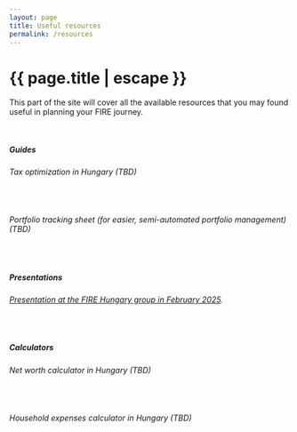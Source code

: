 ```yaml
---
layout: page
title: Useful resources
permalink: /resources
---
```


<h1 class="page-title">{{ page.title | escape }}</h1>
    
<div class="section">
    <div class="row">
          <div class="col s12">
<p>This part of the site will cover all the available resources that you may found useful in planning your FIRE journey.</p>

<br/>
<h5>Guides</h5>
<h6>Tax optimization in Hungary (TBD)</h6>
<br/>
<h6>Portfolio tracking sheet (for easier, semi-automated portfolio management) (TBD)</h6>
<br/>
<h5>Presentations</h5>
<h6><a href="https://www.slideshare.net/slideshow/hogyan-epits-vagyont-tapasztalatok-egy-15-eves-fire-ut-vegen/276076087">Presentation at the FIRE Hungary group in February 2025</a>.</h6>
<br/>
<h5>Calculators</h5>
<h6>Net worth calculator in Hungary (TBD)</h6>
<br/>
<h6>Household expenses calculator in Hungary (TBD)</h6>



